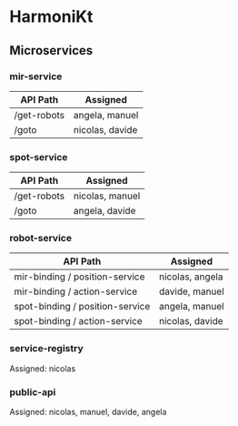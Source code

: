 # HarmoniKt

## Microservices

### mir-service

| API Path    | Assigned        |
|-------------|-----------------|
| /get-robots | angela, manuel  |
| /goto       | nicolas, davide |

### spot-service

| API Path    | Assigned        |
|-------------|-----------------|
| /get-robots | nicolas, manuel |
| /goto       | angela, davide  |

### robot-service

| API Path                        | Assigned        |
|---------------------------------|-----------------|
| mir-binding / position-service  | nicolas, angela |
| mir-binding / action-service    | davide, manuel  |
| spot-binding / position-service | angela, manuel  |
| spot-binding / action-service   | nicolas, davide |

### service-registry

Assigned: nicolas

### public-api

Assigned: nicolas, manuel, davide, angela